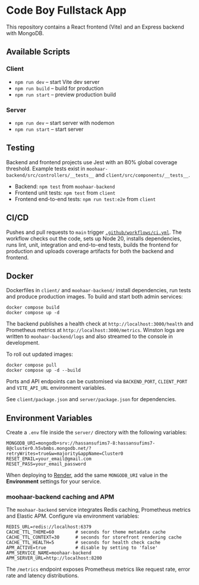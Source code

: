 # Code Boy Fullstack App

This repository contains a React frontend (Vite) and an Express backend with MongoDB.

## Available Scripts

### Client
- `npm run dev` – start Vite dev server
- `npm run build` – build for production
- `npm run start` – preview production build

### Server
- `npm run dev` – start server with nodemon
- `npm run start` – start server

## Testing

Backend and frontend projects use Jest with an 80% global coverage threshold. Example tests exist in `moohaar-backend/src/controllers/__tests__` and `client/src/components/__tests__`.

- Backend: `npm test` from `moohaar-backend`
- Frontend unit tests: `npm test` from `client`
- Frontend end-to-end tests: `npm run test:e2e` from `client`

## CI/CD

Pushes and pull requests to `main` trigger [`.github/workflows/ci.yml`](.github/workflows/ci.yml).
The workflow checks out the code, sets up Node 20, installs dependencies,
runs lint, unit, integration and end-to-end tests, builds the frontend for
production and uploads coverage artifacts for both the backend and frontend.

## Docker

Dockerfiles in `client/` and `moohaar-backend/` install dependencies, run
tests and produce production images. To build and start both admin services:

```
docker compose build
docker compose up -d
```

The backend publishes a health check at `http://localhost:3000/health` and
Prometheus metrics at `http://localhost:3000/metrics`. Winston logs are written
to `moohaar-backend/logs` and also streamed to the console in development.

To roll out updated images:

```
docker compose pull
docker compose up -d --build
```

Ports and API endpoints can be customised via `BACKEND_PORT`, `CLIENT_PORT`
and `VITE_API_URL` environment variables.

See `client/package.json` and `server/package.json` for dependencies.

## Environment Variables

Create a `.env` file inside the `server/` directory with the following
variables:

```
MONGODB_URI=mongodb+srv://hassansufims7-8:hassansufims7-8@cluster0.h5vbmbs.mongodb.net/?retryWrites=true&w=majority&appName=Cluster0
RESET_EMAIL=your_email@gmail.com
RESET_PASS=your_email_password
```

When deploying to [Render](https://render.com), add the same `MONGODB_URI`
value in the **Environment** settings for your service.

### moohaar-backend caching and APM

The `moohaar-backend` service integrates Redis caching, Prometheus metrics and Elastic APM. Configure via environment variables:

```
REDIS_URL=redis://localhost:6379
CACHE_TTL_THEME=60        # seconds for theme metadata cache
CACHE_TTL_CONTEXT=30      # seconds for storefront rendering cache
CACHE_TTL_HEALTH=5        # seconds for health check cache
APM_ACTIVE=true           # disable by setting to 'false'
APM_SERVICE_NAME=moohaar-backend
APM_SERVER_URL=http://localhost:8200
```

The `/metrics` endpoint exposes Prometheus metrics like request rate, error rate and latency distributions.
